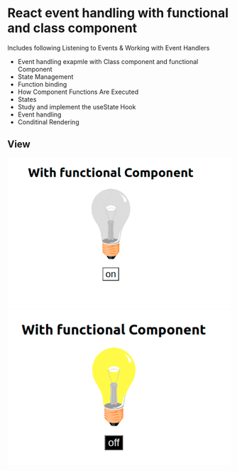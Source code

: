 # React event handling with functional and class component
Includes following
Listening to Events & Working with Event Handlers
- Event handling exapmle with Class component and functional Component 
- State Management
- Function binding
- How Component Functions Are Executed
- States
- Study and implement the useState Hook
- Event handling
- Conditinal Rendering

## View
![Project Display](https://github.com/chowais181/EventHandlingReact/blob/main/eventhandling.png)
![Project Display](https://github.com/chowais181/EventHandlingReact/blob/main/eventhandling1.png)
